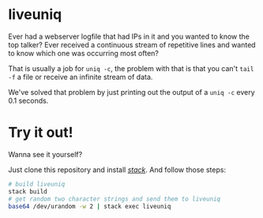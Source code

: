 # liveuniq

Ever had a webserver logfile that had IPs in it and you wanted to know the top talker?
Ever received a continuous stream of repetitive lines and wanted to know which one was occurring
most often?

That is usually a job for `uniq -c`, the problem with that is that you can't `tail -f` a file or
receive an infinite stream of data.

We've solved that problem by just printing out the output of a `uniq -c` every 0.1 seconds.

# Try it out!

Wanna see it yourself?

Just clone this repository and install [*stack*](https://haskell-lang.org/get-started).
And follow those steps:

```bash
# build liveuniq
stack build
# get random two character strings and send them to liveuniq
base64 /dev/urandom -w 2 | stack exec liveuniq
```

